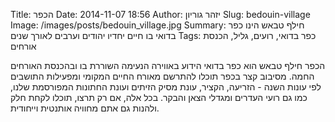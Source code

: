Title: הכפר
Date: 2014-11-07 18:56
Author: יזהר גוריון
Slug: bedouin-village
Image: /images/posts/bedouin_village.jpg
Summary: חילף טבאש הינו כפר בדואי בו חיים יחדיו יהודים וערבים לאורך שנים
Tags: כפר בדואי, רועים, גליל, הכנסת אורחים

הכפר חילף טבאש הוא כפר בדואי הידוע באווירה הנעימה השוררת בו ובהכנסת האורחים החמה.
מסיבוב קצר בכפר תוכלו להתרשם מאורח החיים המקומי ומפעילות התושבים לפי עונות השנה - הזריעה, הקציר, עונת מסיק הזיתים ועונת החתונות המפורסמת שלנו, כמו גם רועי העדרים ומגדלי הצאן והבקר. בכל אלה, אם רק תרצו, תוכלו לקחת חלק ולהנות גם אתם מחוויה אותנטית וייחודית.
